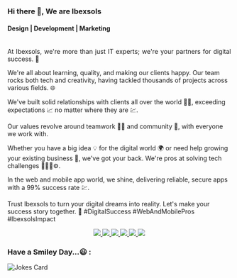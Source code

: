 ### Hi there 👋, We are Ibexsols

#### Design | Development | Marketing

<p align="justify">
<br/>
At Ibexsols, we're more than just IT experts; we're your partners for digital success. 🌟

We're all about learning, quality, and making our clients happy. Our team rocks both tech and creativity, having tackled thousands of projects across various fields. 🌐

We've built solid relationships with clients all over the world 🤝🏻, exceeding expectations 📈 no matter where they are 💹.

Our values revolve around teamwork 💪🏻 and community 💢, with everyone we work with.

Whether you have a big idea 💡 for the digital world 🌍 or need help growing your existing business 🏢, we've got your back. We're pros at solving tech challenges 👨🏻‍💻⚙️.

In the web and mobile app world, we shine, delivering reliable, secure apps with a 99% success rate 💹.

Trust Ibexsols to turn your digital dreams into reality. Let's make your success story together. 🚀 #DigitalSuccess #WebAndMobilePros #IbexsolsImpact
</p>

<div align="center">
<a href="https://www.linkedin.com/company/ibexsols/" target="_blank">
    <img src="https://img.shields.io/badge/linkedin-%230077B5.svg?&style=for-the-badge&logo=linkedin&logoColor=white" />
</a>

<a href="https://linktr.ee/ibexsols" target="_blank">
    <img src="https://img.shields.io/badge/Linktree-5FD068?style=for-the-badge&logo=linktree&logoColor=white" />
</a>

<a href="mailto:info@ibexsols.com" target="_blank">
    <img src="https://img.shields.io/badge/Gmail-BF211D?style=for-the-badge&logo=Google&logoColor=white" />
</a>

<a href="https://www.facebook.com/ibexsols/" target="_blank">
    <img src="https://img.shields.io/badge/Facebook-1877F2?style=for-the-badge&logo=facebook&logoColor=white" />
</a>

<a href="https://www.instagram.com/ibexsols/" target="_blank">
    <img src="https://img.shields.io/badge/Instagram-E4405F?style=for-the-badge&logo=instagram&logoColor=white" />
</a>

<a href="https://www.twitter.com/ibexsols/" target="_blank">
    <img src="https://img.shields.io/badge/Twitter-1DA1F2?style=for-the-badge&logo=twitter&logoColor=white" />
</a>

</div>

### Have a Smiley Day...😃 :<br>

![Jokes Card](https://readme-jokes.vercel.app/api)
